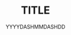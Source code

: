 ---
layout: post
title: TITLE
date: YYYYDASHMMDASHDD
categories:
- comment

miniDescription: XX
hasExcerpt: true
excerpt: REMEMBER_MARKUP
---